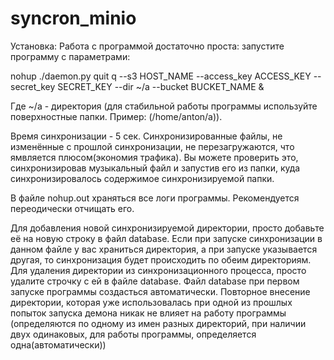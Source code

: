 # syncron_minio

Установка:
Работа с программой достаточно проста: запустите программу с параметрами:
<p>nohup ./daemon.py quit q --s3 HOST_NAME --access_key ACCESS_KEY --secret_key SECRET_KEY --dir ~/a --bucket BUCKET_NAME &</p>
Где ~/a - директория (для стабильной работы программы используйте поверхностные папки. Пример: (/home/anton/a)).
<p>Время синхронизации - 5 сек. Синхронизированные файлы, не изменённые с прошлой синхронизации, не перезагружаются, что ямвляется плюсом(экономия трафика). Вы можете проверить это, синхронизировав музыкальный файл и запустив его из папки, куда синхронизировалось содержимое синхронизируемой папки.</p>
<p>В файле nohup.out храняться все логи программы. Рекомендуется переодически отчищать его.</p>
<p>Для добавления новой синхронизируемой директории, просто добавьте её на новую строку в файл database. Если при запуске синхронизации в данном файле у вас храниться директория, а при запуске указывается другая, то синхронизация будет происходить по обеим директориям. Для удаления директории из синхронизационного процесса, просто удалите строчку с ей в файле database. Файл database при первом запуске программы создасться автоматически. Повторное внесение директории, которая уже использовалась при одной из прошлых попыток запуска демона никак не влияет на работу программы (определяются по одному из имен разных директорий, при наличии двух одинаковых, для работы программы, определяется одна(автоматически))</p>
